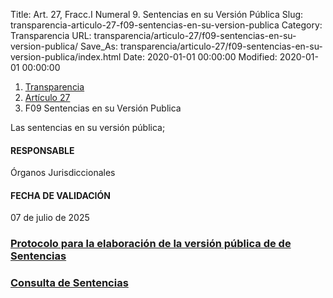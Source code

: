 Title: Art. 27, Fracc.I Numeral 9. Sentencias en su Versión Pública
Slug: transparencia-articulo-27-f09-sentencias-en-su-version-publica
Category: Transparencia
URL: transparencia/articulo-27/f09-sentencias-en-su-version-publica/
Save_As: transparencia/articulo-27/f09-sentencias-en-su-version-publica/index.html
Date: 2020-01-01 00:00:00
Modified: 2020-01-01 00:00:00


<nav aria-label="breadcrumb">
<ol class="breadcrumb">
<li class="breadcrumb-item"><a href="../../">Transparencia</a></li>
<li class="breadcrumb-item"><a href="../">Artículo 27</a></li>
<li class="breadcrumb-item active" aria-current="page">F09 Sentencias en su Versión Publica</li>
</ol>
</nav>



Las sentencias en su versión pública;




#### RESPONSABLE


Órganos Jurisdiccionales


#### FECHA DE VALIDACIÓN


07 de julio de 2025




### [Protocolo para la elaboración de la versión pública de  de Sentencias](https://storage.googleapis.com/pjecz-gob-mx/Transparencia/Art%C3%ADculo%2021/F02%20Marco%20Normativo/Protocolos%20de%20Actuaci%C3%B3n/Protocolo%20para%20la%20Elaboraci%C3%B3n%20de%20Versiones%20P%C3%BAblicas%20de%20las%20Sentencias%20de%20los%20%C3%93rganos%20Jurisdiccionales%20del%20Poder%20Judicial%20del%20Estado%20de%20Coahuila%20de%20Zaragoza.pdf)


### <i class="fa fa-arrow-right"></i> [Consulta de Sentencias](https://www.pjecz.gob.mx/consultas/sentencias/)
<!--stackedit_data:
eyJoaXN0b3J5IjpbLTkyMDAyMDE4OF19
-->